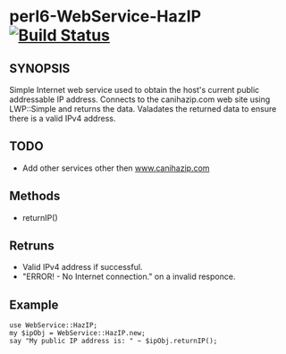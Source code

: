 # perl6-WebService-HazIP [![Build Status](https://travis-ci.org/cbk/WebService-HazIP.svg?branch=master)](https://travis-ci.org/cbk/WebService-HazIP)


## SYNOPSIS
 Simple Internet web service used to obtain the
 host's current public addressable IP address.
 Connects to the canihazip.com web site using LWP::Simple
 and returns the data.  Valadates the returned data to
 ensure there is a valid IPv4 address.  

## TODO
 * Add other services other then www.canihazip.com

## Methods
 * returnIP()
 
## Retruns
* Valid IPv4 address if successful.
* "ERROR! - No Internet connection." on a invalid responce.

## Example
    use WebService::HazIP;
    my $ipObj = WebService::HazIP.new;
    say "My public IP address is: " ~ $ipObj.returnIP();
